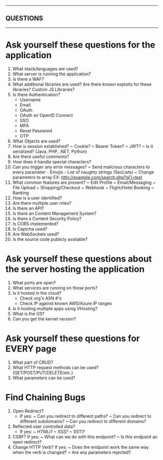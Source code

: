 *************
## QUESTIONS ##
*************

# Ask yourself these questions for the application
1. What stack/languages are used?
2. What server is running the application?
3. Is there a WAF?
4. What additional libraries are used? Are there known exploits for these libraries?  Custom JS Llbraries?
5. Is there Authentication?
    - Username
    - Email
    - OAuth
    - OAuth w/ OpenID Connect
    - SSO
    - MFA
    - Reset Password
    - OTP
6. What Objects are used?  
7. How is session established?
    ~ Cookie?
    ~ Bearer Token?
    ~ JWT?
    ~ Is it serialized? (Java, PHP, .NET, Python)
8. Are there useful comments?
9. How does it handle special characters?
10. Can you trigger any error messages?
    ~ Send malicious characters to every parameter
        - Emojis
        - List of naughty strings (SecLists)
    ~ Change parameters to array
        EX: http://example.com/search.php?q[]=test
11. What common features are present?
    ~ Edit Profile
    ~ Email/Messaging
    ~ File Upload
    ~ Shopping/Checkout
    ~ Webhook
    ~ Flight/Hotel Booking
    ~ Banking
12. How is a user identified?
13. Are there multiple user roles?
14. Is there an API?
15. Is there an Content Management System?
16. Is there a Content Security Policy?
17. Is CORS implemented?
18. Is Captcha used?
19. Are WebSockets used?
20. Is the source code publicly available?


# Ask yourself these questions about the server hosting the application
1. What ports are open?
2. What services are running on those ports?
3. Is it hosted in the cloud?
    - Check org's ASN #'s
    - Check IP against known AWS/Azure IP ranges
4. Is it hosting multiple apps using VHosting?
5. What is the OS?
6. Can you get the kernel version?

# Ask yourself these questions for EVERY page

1. What part of CRUD?
2. What HTTP request methods can be used? (GET/POST/PUT/DELETE/etc.)
3. What parameters can be used?

# Find Chaining Bugs

1. Open Redirect?
    - If yes:
        ~ Can you redirect to different paths?
        ~ Can you redirect to different subdomains?
        ~ Can you redirect to different domains?
2. Reflected user controlled data?
    - If yes:
        ~ HTMLi?
        ~ XSS?
        ~ SSTI?
3. CSRF?
    If yes:
        ~ What can we do with this endpoint?
        ~ Is this endpoint an open redirect?
4. Change HTTP Verb?
    If yes:
        ~ Does the endpoint work the same way when the verb is changed?
        ~ Are any parameters rejected?
